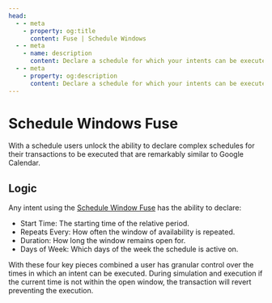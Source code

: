 ```yaml
---
head:
  - - meta
    - property: og:title
      content: Fuse | Schedule Windows
  - - meta
    - name: description
      content: Declare a schedule for which your intents can be executed on.
  - - meta
    - property: og:description
      content: Declare a schedule for which your intents can be executed on.
---
```


# Schedule Windows Fuse

With a schedule users unlock the ability to declare complex schedules for their transactions to be executed that are remarkably similar to Google Calendar.

## Logic

Any intent using the [Schedule Window Fuse](/instances/fuse/schedule-windows) has the ability to declare:

- Start Time: The starting time of the relative period.
- Repeats Every: How often the window of availability is repeated.
- Duration: How long the window remains open for.
- Days of Week: Which days of the week the schedule is active on.

With these four key pieces combined a user has granular control over the times in which an intent can be executed. During simulation and execution if the current time is not within the open window, the transaction will revert preventing the execution.
